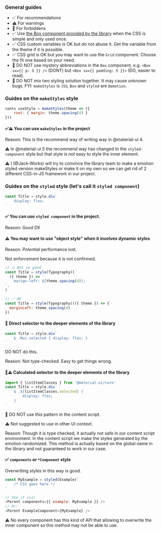 ### General guides

- ✅ For recommendations
- ⚠ For warnings
- 🚫 For forbiddens
- ✅ Use [the Box component provided by the library](https://next.material-ui.com/components/box/#main-content) when the CSS is simple and only used once.
- ✅ CSS custom variables is OK but do not abuse it. Get the variable from the theme if it is possible.
- ✅ CSS grid is OK but you may want to use the `Grid` component. Choose the fit one based on your need.
- 🚫 DO NOT use mystery abbreviations in the `Box` component, e.g. `<Box sx={{ p: 5 }} />` (DONT) but `<Box sx={{ padding: 5 }}>` (DO, easier to read).
- 🚫 DO NOT mix two styling solution together. It may cause unknown bugs. FYI: `makeStyles` is `JSS`, `Box` and `styled` are `@emotion`.

### Guides on the `makeStyles` style

```js
conts useStyle = makeStyles(theme => ({
    root: { margin: theme.spacing(4) }
}))
```

#### ✅⚠ You can use `makeStyles` in the project

Reason: This is the recommend way of writing way in @material-ui 4.

⚠ In @material-ui 5 the recommend way has changed to the `styled-component` style but that style is not easy to style the inner element.

⚠ I (@Jack-Works) will try to convince the library team to make a emotion styled version makeStyles or make it on my own so we can get rid of 2 different CSS-in-JS framework in our project.

### Guides on the `styled` style (let's call it `styled component`)

```js
const Title = style.div`
    display: flex;
`
```

#### ✅ You can use `styled component` in the project.

Reason: Good DX

#### ⚠ You may want to use "object style" when it involves dynamic styles

Reason: _Potential_ performance lost.

Not enforcement because it is not confirmed.

```js
// ⚠ Not so good
const Title = style(Typography)(
  ({ theme }) => `
    marign-left: ${theme.spacing(4)};
`,
)

// ✅ OK
const Title = style(Typography)(({ theme }) => {
  marginLeft: theme.spacing(4)
})
```

#### 🚫 Direct selector to the deeper elements of the library

```js
const Title = style.div`
    & .Mui-selected { display: flex; }
`
```

DO NOT do this.

Reason: Not type-checked. Easy to get things wrong.

#### 🚫⚠ Calculated selector to the deeper elements of the library

```js
import { listItemClasses } from '@material-ui/core'
const Title = style.div`
    & .${listItemClasses.selected} {
        display: flex;
    }
`
```

🚫 DO NOT use this pattern in the content script.

⚠ Not suggested to use in other UI context.

Reason: Though it is type checked, it actually not safe in our content script environment. In the content script we make the styles generated by the emotion randomized. This method is actually based on the global name in the library and not guaranteed to work in our case.

#### ✅ `components` or `*Component` style

Overwriting styles in this way is good.

```js
const MyExample = styled(Example)`
    /* CSS goes here */
`

// Use it via:
<Parent components={{ example: MyExample }} />
// Or:
<Parent ExampleComponent={MyExample} />
```

⚠ No every component has this kind of API that allowing to overwrite the inner component so this method may not be able to use.
